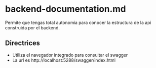 # backend-documentation.md

Permite que tengas total autonomia para conocer la estructura de la api construida por el backend.

## Directrices

- Utiliza el navegador integrado para consultar el swagger
- La url es http://localhost:5288/swagger/index.html
